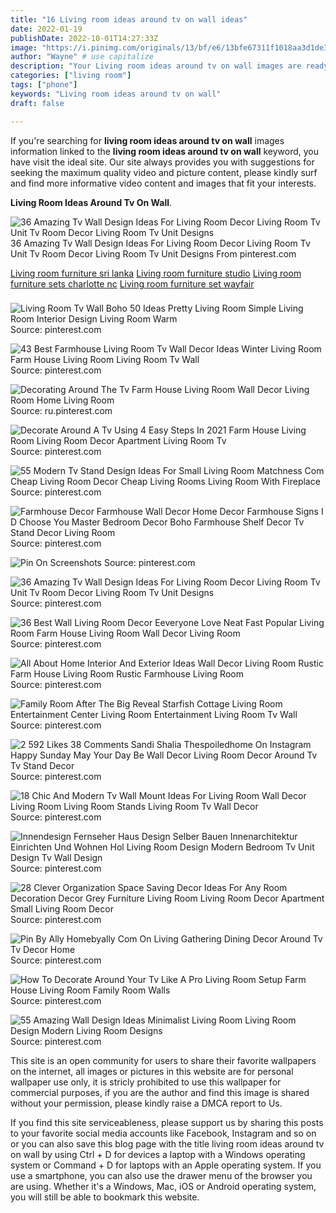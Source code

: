 ```yaml
---
title: "16 Living room ideas around tv on wall ideas"
date: 2022-01-19
publishDate: 2022-10-01T14:27:33Z
image: "https://i.pinimg.com/originals/13/bf/e6/13bfe67311f1018aa3d1de3c9686b73f.jpg"
author: "Wayne" # use capitalize
description: "Your Living room ideas around tv on wall images are ready. Living room ideas around tv on wall are a topic that is being searched for and liked by netizens today. You can Get the Living room ideas around tv on wall files here. Get all free vectors."
categories: ["living room"]
tags: ["phone"]
keywords: "Living room ideas around tv on wall"
draft: false

---
```


If you're searching for **living room ideas around tv on wall** images information linked to the **living room ideas around tv on wall** keyword, you have visit the ideal  site.  Our site always  provides you with  suggestions  for seeking  the maximum  quality video and picture  content, please kindly surf and find more informative video content and images  that fit your interests.

**Living Room Ideas Around Tv On Wall**. 

![36 Amazing Tv Wall Design Ideas For Living Room Decor Living Room Tv Unit Tv Room Decor Living Room Tv Unit Designs](https://i.pinimg.com/originals/46/c7/ff/46c7ff2c403e454b832b336af68ebc85.jpg "36 Amazing Tv Wall Design Ideas For Living Room Decor Living Room Tv Unit Tv Room Decor Living Room Tv Unit Designs")
36 Amazing Tv Wall Design Ideas For Living Room Decor Living Room Tv Unit Tv Room Decor Living Room Tv Unit Designs From pinterest.com

[Living room furniture sri lanka](/living-room-furniture-sri-lanka/)
[Living room furniture studio](/living-room-furniture-studio/)
[Living room furniture sets charlotte nc](/living-room-furniture-sets-charlotte-nc/)
[Living room furniture set wayfair](/living-room-furniture-set-wayfair/)



### 

 


![Living Room Tv Wall Boho 50 Ideas Pretty Living Room Simple Living Room Interior Design Living Room Warm](https://i.pinimg.com/736x/28/02/02/28020251ca30164497be12bd1ecfde87.jpg "Living Room Tv Wall Boho 50 Ideas Pretty Living Room Simple Living Room Interior Design Living Room Warm")
Source: pinterest.com

 

![43 Best Farmhouse Living Room Tv Wall Decor Ideas Winter Living Room Farm House Living Room Living Room Tv Wall](https://i.pinimg.com/originals/b0/2f/96/b02f96fd0aa93c41e3be5db9c4a6eba2.png "43 Best Farmhouse Living Room Tv Wall Decor Ideas Winter Living Room Farm House Living Room Living Room Tv Wall")
Source: pinterest.com

 

![Decorating Around The Tv Farm House Living Room Wall Decor Living Room Home Living Room](https://i.pinimg.com/originals/c3/88/0d/c3880df0a6314be19d0ac05198705bfd.jpg "Decorating Around The Tv Farm House Living Room Wall Decor Living Room Home Living Room")
Source: ru.pinterest.com

 

![Decorate Around A Tv Using 4 Easy Steps In 2021 Farm House Living Room Living Room Decor Apartment Living Room Tv](https://i.pinimg.com/474x/a5/41/62/a5416268a3a62f2564142b378bdc169b.jpg "Decorate Around A Tv Using 4 Easy Steps In 2021 Farm House Living Room Living Room Decor Apartment Living Room Tv")
Source: pinterest.com

 

![55 Modern Tv Stand Design Ideas For Small Living Room Matchness Com Cheap Living Room Decor Cheap Living Rooms Living Room With Fireplace](https://i.pinimg.com/originals/f3/a1/0e/f3a10e3a1485799a23c40fdc4b151397.jpg "55 Modern Tv Stand Design Ideas For Small Living Room Matchness Com Cheap Living Room Decor Cheap Living Rooms Living Room With Fireplace")
Source: pinterest.com

 

![Farmhouse Decor Farmhouse Wall Decor Home Decor Farmhouse Signs I D Choose You Master Bedroom Decor Boho Farmhouse Shelf Decor Tv Stand Decor Living Room](https://i.pinimg.com/736x/6a/23/8e/6a238e66c5ba25a1fc293d3613a4248a.jpg "Farmhouse Decor Farmhouse Wall Decor Home Decor Farmhouse Signs I D Choose You Master Bedroom Decor Boho Farmhouse Shelf Decor Tv Stand Decor Living Room")
Source: pinterest.com

 

![Pin On Screenshots](https://i.pinimg.com/originals/6e/6b/6b/6e6b6b45d3aba997f31460b5855fd458.jpg "Pin On Screenshots")
Source: pinterest.com

 

![36 Amazing Tv Wall Design Ideas For Living Room Decor Living Room Tv Unit Tv Room Decor Living Room Tv Unit Designs](https://i.pinimg.com/originals/46/c7/ff/46c7ff2c403e454b832b336af68ebc85.jpg "36 Amazing Tv Wall Design Ideas For Living Room Decor Living Room Tv Unit Tv Room Decor Living Room Tv Unit Designs")
Source: pinterest.com

 

![36 Best Wall Living Room Decor Eeveryone Love Neat Fast Popular Living Room Farm House Living Room Wall Decor Living Room](https://i.pinimg.com/736x/53/93/14/539314ca1cad583e7ff91366748d0f36.jpg "36 Best Wall Living Room Decor Eeveryone Love Neat Fast Popular Living Room Farm House Living Room Wall Decor Living Room")
Source: pinterest.com

 

![All About Home Interior And Exterior Ideas Wall Decor Living Room Rustic Farm House Living Room Rustic Farmhouse Living Room](https://i.pinimg.com/originals/34/14/cc/3414ccd0fcb0925d3a99bce83e9a01cb.jpg "All About Home Interior And Exterior Ideas Wall Decor Living Room Rustic Farm House Living Room Rustic Farmhouse Living Room")
Source: pinterest.com

 

![Family Room After The Big Reveal Starfish Cottage Living Room Entertainment Center Living Room Entertainment Living Room Tv Wall](https://i.pinimg.com/originals/44/5c/c9/445cc9bdb838bf32cbb40810d9b54f9a.jpg "Family Room After The Big Reveal Starfish Cottage Living Room Entertainment Center Living Room Entertainment Living Room Tv Wall")
Source: pinterest.com

 

![2 592 Likes 38 Comments Sandi Shalia Thespoiledhome On Instagram Happy Sunday May Your Day Be Wall Decor Living Room Decor Around Tv Tv Stand Decor](https://i.pinimg.com/originals/66/fb/91/66fb915de04467d5b6d6ec620477747f.jpg "2 592 Likes 38 Comments Sandi Shalia Thespoiledhome On Instagram Happy Sunday May Your Day Be Wall Decor Living Room Decor Around Tv Tv Stand Decor")
Source: pinterest.com

 

![18 Chic And Modern Tv Wall Mount Ideas For Living Room Wall Decor Living Room Living Room Stands Living Room Tv Wall Decor](https://i.pinimg.com/736x/41/55/28/41552857d78894e92dbbb50b68108296.jpg "18 Chic And Modern Tv Wall Mount Ideas For Living Room Wall Decor Living Room Living Room Stands Living Room Tv Wall Decor")
Source: pinterest.com

 

![Innendesign Fernseher Haus Design Selber Bauen Innenarchitektur Einrichten Und Wohnen Hol Living Room Design Modern Bedroom Tv Unit Design Tv Wall Design](https://i.pinimg.com/564x/77/b0/6d/77b06d4d8f0daabab06a3baa80db3525.jpg "Innendesign Fernseher Haus Design Selber Bauen Innenarchitektur Einrichten Und Wohnen Hol Living Room Design Modern Bedroom Tv Unit Design Tv Wall Design")
Source: pinterest.com

 

![28 Clever Organization Space Saving Decor Ideas For Any Room Decoration Decor Grey Furniture Living Room Living Room Decor Apartment Small Living Room Decor](https://i.pinimg.com/originals/04/a1/a4/04a1a4b244e0734e3b86a6b89ecfadf6.jpg "28 Clever Organization Space Saving Decor Ideas For Any Room Decoration Decor Grey Furniture Living Room Living Room Decor Apartment Small Living Room Decor")
Source: pinterest.com

 

![Pin By Ally Homebyally Com On Living Gathering Dining Decor Around Tv Tv Decor Home](https://i.pinimg.com/originals/53/47/e5/5347e54d734319956bb3569ee7993832.jpg "Pin By Ally Homebyally Com On Living Gathering Dining Decor Around Tv Tv Decor Home")
Source: pinterest.com

 

![How To Decorate Around Your Tv Like A Pro Living Room Setup Farm House Living Room Family Room Walls](https://i.pinimg.com/originals/b0/56/5f/b0565fdf2dcf904e57e0c546d99a473f.jpg "How To Decorate Around Your Tv Like A Pro Living Room Setup Farm House Living Room Family Room Walls")
Source: pinterest.com

 

![55 Amazing Wall Design Ideas Minimalist Living Room Living Room Design Modern Living Room Designs](https://i.pinimg.com/originals/13/bf/e6/13bfe67311f1018aa3d1de3c9686b73f.jpg "55 Amazing Wall Design Ideas Minimalist Living Room Living Room Design Modern Living Room Designs")
Source: pinterest.com

 

This site is an open community for users to share their favorite wallpapers on the internet, all images or pictures in this website are for personal wallpaper use only, it is stricly prohibited to use this wallpaper for commercial purposes, if you are the author and find this image is shared without your permission, please kindly raise a DMCA report to Us.

If you find this site serviceableness, please support us by sharing this posts to your favorite social media accounts like Facebook, Instagram and so on or you can also save this blog page with the title living room ideas around tv on wall by using Ctrl + D for devices a laptop with a Windows operating system or Command + D for laptops with an Apple operating system. If you use a smartphone, you can also use the drawer menu of the browser you are using. Whether it's a Windows, Mac, iOS or Android operating system, you will still be able to bookmark this website.
